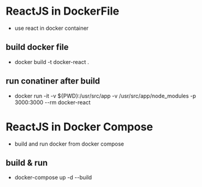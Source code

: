 # ReactJS in DockerFile
- use react in docker container

## build docker file
- docker build -t docker-react . 

## run conatiner after build
- docker run -it -v ${PWD}:/usr/src/app -v /usr/src/app/node_modules -p 3000:3000 --rm docker-react




# ReactJS in Docker Compose
- build and run docker from docker compose

## build & run
- docker-compose up -d --build